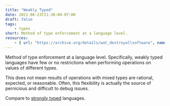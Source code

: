 ```yaml
---
title: "Weakly Typed"
date: 2021-06-23T21:38:04-07:00
draft: false
tags:
    - types
short: Method of type enforcement at a language level.
resources:
    - { url: "https://archive.org/details/wat_destroyallsoftware", name: WAT }
---
```


Method of type enforcement at a language level. Specifically, weakly typed languages have few or no restrictions when performing operations on values of different types.

This does not mean results of operations with mixed types are rational, expected, or reasonable. Often, this flexibility is actually the source of pernicious and difficult to debug issues.

Compare to [strongly typed](/glossary/strongly-typed) languages.
